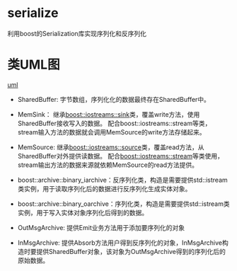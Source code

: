 # serialize
利用boost的Serialization库实现序列化和反序列化

# 类UML图
[uml](https://github.com/zlcook/serialize/blob/main/doc/serialize_uml.png)

* SharedBuffer: 字节数组，序列化化的数据最终存在SharedBuffer中。
* MemSink： 继承[boost::iostreams::sink](https://www.boost.org/doc/libs/1_76_0/libs/iostreams/doc/index.html)类，覆盖write方法，使用SharedBuffer接收写入的数据。
配合boost::iostreams::stream等类，stream输入方法的数据就会调用MemSource的write方法存储起来。
* MemSource: 继承[boost::iostreams::source](https://www.boost.org/doc/libs/1_76_0/libs/iostreams/doc/index.html)类，覆盖read方法，从SharedBuffer对外提供读数据。
配合[boost::iostreams::stream](https://www.boost.org/doc/libs/1_76_0/libs/iostreams/doc/index.html)等类使用，stream输出方法的数据来源就依赖MemSource的read方法提供。

* boost::archive::binary_iarchive：反序列化类，构造是需要提供std::istream类实例，用于读取序列化后的数据进行反序列化生成实体对象。
* boost::archive::binary_oarchive：序列化类，构造是需要提供std::istream类实例，用于写入实体对象序列化后得到的数据。

* OutMsgArchive: 提供Emit业务方法用于添加要序列化的对象
* InMsgArchive: 提供Absorb方法用户得到反序列化的对象，InMsgArchive构造时要提供SharedBuffer对象，该对象为OutMsgArchive得到的序列化后的原始数据。


